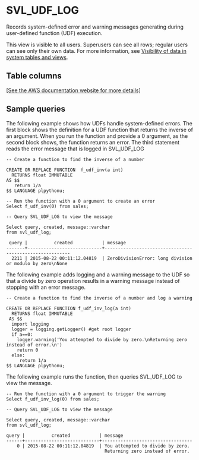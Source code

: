 # SVL\_UDF\_LOG<a name="r_SVL_UDF_LOG"></a>

 Records system\-defined error and warning messages generating during user\-defined function \(UDF\) execution\. 

This view is visible to all users\. Superusers can see all rows; regular users can see only their own data\. For more information, see [Visibility of data in system tables and views](c_visibility-of-data.md)\. 

## Table columns<a name="SVL_UDF_LOG-table-columns"></a>

[\[See the AWS documentation website for more details\]](http://docs.aws.amazon.com/redshift/latest/dg/r_SVL_UDF_LOG.html)

## Sample queries<a name="SVL_UDF_LOG-sample-queries"></a>

The following example shows how UDFs handle system\-defined errors\. The first block shows the definition for a UDF function that returns the inverse of an argument\. When you run the function and provide a 0 argument, as the second block shows, the function returns an error\. The third statement reads the error message that is logged in SVL\_UDF\_LOG

```
-- Create a function to find the inverse of a number

CREATE OR REPLACE FUNCTION  f_udf_inv(a int)
  RETURNS float IMMUTABLE
AS $$
   return 1/a
$$ LANGUAGE plpythonu;

-- Run the function with a 0 argument to create an error
Select f_udf_inv(0) from sales;

-- Query SVL_UDF_LOG to view the message

Select query, created, message::varchar
from svl_udf_log;

 query |          created           | message                             
-------+----------------------------+---------------------------------------------------------
  2211 | 2015-08-22 00:11:12.04819  | ZeroDivisionError: long division or modulo by zero\nNone
```

The following example adds logging and a warning message to the UDF so that a divide by zero operation results in a warning message instead of stopping with an error message\. 

```
-- Create a function to find the inverse of a number and log a warning

CREATE OR REPLACE FUNCTION f_udf_inv_log(a int)
  RETURNS float IMMUTABLE
 AS $$ 
  import logging
  logger = logging.getLogger() #get root logger
  if a==0:
    logger.warning('You attempted to divide by zero.\nReturning zero instead of error.\n') 
    return 0
  else:
     return 1/a
$$ LANGUAGE plpythonu;
```

The following example runs the function, then queries SVL\_UDF\_LOG to view the message\.

```
-- Run the function with a 0 argument to trigger the warning
Select f_udf_inv_log(0) from sales;

-- Query SVL_UDF_LOG to view the message

Select query, created, message::varchar
from svl_udf_log;

query |          created           | message                             
------+----------------------------+----------------------------------
    0 | 2015-08-22 00:11:12.04819  | You attempted to divide by zero. 
                                     Returning zero instead of error.
```
